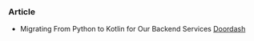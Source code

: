 
### Article

- Migrating From Python to Kotlin for Our Backend Services [Doordash](https://careersatdoordash.com/blog/migrating-from-python-to-kotlin-for-our-backend-services/)